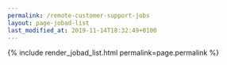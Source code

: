 ```yaml
---
permalink: /remote-customer-support-jobs
layout: page-jobad-list
last_modified_at: 2019-11-14T18:32:49+0100
---
```

{% include render_jobad_list.html permalink=page.permalink %}
